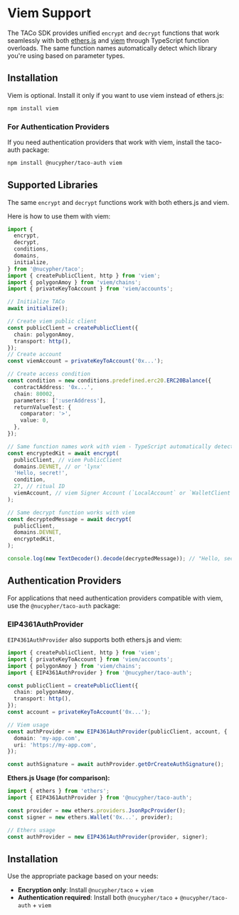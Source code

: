 # Viem Support

The TACo SDK provides unified `encrypt` and `decrypt` functions that work
seamlessly with both [ethers.js](https://docs.ethers.org/) and
[viem](https://viem.sh) through TypeScript function overloads. The same function
names automatically detect which library you're using based on parameter types.

## Installation

Viem is optional. Install it only if you want to use viem instead of ethers.js:

```bash
npm install viem
```

### For Authentication Providers

If you need authentication providers that work with viem, install the taco-auth
package:

```bash
npm install @nucypher/taco-auth viem
```

## Supported Libraries

The same `encrypt` and `decrypt` functions work with both ethers.js and viem.

Here is how to use them with viem:

```typescript
import {
  encrypt,
  decrypt,
  conditions,
  domains,
  initialize,
} from '@nucypher/taco';
import { createPublicClient, http } from 'viem';
import { polygonAmoy } from 'viem/chains';
import { privateKeyToAccount } from 'viem/accounts';

// Initialize TACo
await initialize();

// Create viem public client
const publicClient = createPublicClient({
  chain: polygonAmoy,
  transport: http(),
});
// Create account
const viemAccount = privateKeyToAccount('0x...');

// Create access condition
const condition = new conditions.predefined.erc20.ERC20Balance({
  contractAddress: '0x...',
  chain: 80002,
  parameters: [':userAddress'],
  returnValueTest: {
    comparator: '>',
    value: 0,
  },
});

// Same function names work with viem - TypeScript automatically detects the right overload
const encryptedKit = await encrypt(
  publicClient, // viem PublicClient
  domains.DEVNET, // or 'lynx'
  'Hello, secret!',
  condition,
  27, // ritual ID
  viemAccount, // viem Signer Account (`LocalAccount` or `WalletClient`)
);

// Same decrypt function works with viem
const decryptedMessage = await decrypt(
  publicClient,
  domains.DEVNET,
  encryptedKit,
);

console.log(new TextDecoder().decode(decryptedMessage)); // "Hello, secret!"
```

## Authentication Providers

For applications that need authentication providers compatible with viem, use
the `@nucypher/taco-auth` package:

### EIP4361AuthProvider

`EIP4361AuthProvider` also supports both ethers.js and viem:

```typescript
import { createPublicClient, http } from 'viem';
import { privateKeyToAccount } from 'viem/accounts';
import { polygonAmoy } from 'viem/chains';
import { EIP4361AuthProvider } from '@nucypher/taco-auth';

const publicClient = createPublicClient({
  chain: polygonAmoy,
  transport: http(),
});
const account = privateKeyToAccount('0x...');

// Viem usage
const authProvider = new EIP4361AuthProvider(publicClient, account, {
  domain: 'my-app.com',
  uri: 'https://my-app.com',
});

const authSignature = await authProvider.getOrCreateAuthSignature();
```

**Ethers.js Usage (for comparison):**

```typescript
import { ethers } from 'ethers';
import { EIP4361AuthProvider } from '@nucypher/taco-auth';

const provider = new ethers.providers.JsonRpcProvider();
const signer = new ethers.Wallet('0x...', provider);

// Ethers usage
const authProvider = new EIP4361AuthProvider(provider, signer);
```

## Installation

Use the appropriate package based on your needs:

- **Encryption only**: Install `@nucypher/taco` + `viem`
- **Authentication required**: Install both `@nucypher/taco` +
  `@nucypher/taco-auth` + `viem`
